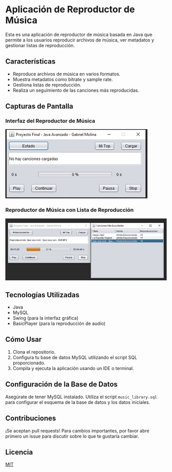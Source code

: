 # Aplicación de Reproductor de Música

Esta es una aplicación de reproductor de música basada en Java que permite a los usuarios reproducir archivos de música, ver metadatos y gestionar listas de reproducción.

## Características

- Reproduce archivos de música en varios formatos.
- Muestra metadatos como bitrate y sample rate.
- Gestiona listas de reproducción.
- Realiza un seguimiento de las canciones más reproducidas.

## Capturas de Pantalla

### Interfaz del Reproductor de Música
![Reproductor de Música](src/main/java/resources/rep.png)

### Reproductor de Música con Lista de Reproducción
![Reproductor de Música con Lista de Reproducción](src/main/java/resources/rep2.png)

## Tecnologías Utilizadas

- Java
- MySQL
- Swing (para la interfaz gráfica)
- BasicPlayer (para la reproducción de audio)

## Cómo Usar

1. Clona el repositorio.
2. Configura tu base de datos MySQL utilizando el script SQL proporcionado.
3. Compila y ejecuta la aplicación usando un IDE o terminal.

## Configuración de la Base de Datos

Asegúrate de tener MySQL instalado. Utiliza el script `music_library.sql` para configurar el esquema de la base de datos y los datos iniciales.

## Contribuciones

¡Se aceptan pull requests! Para cambios importantes, por favor abre primero un issue para discutir sobre lo que te gustaría cambiar.

## Licencia

[MIT](LICENSE)
